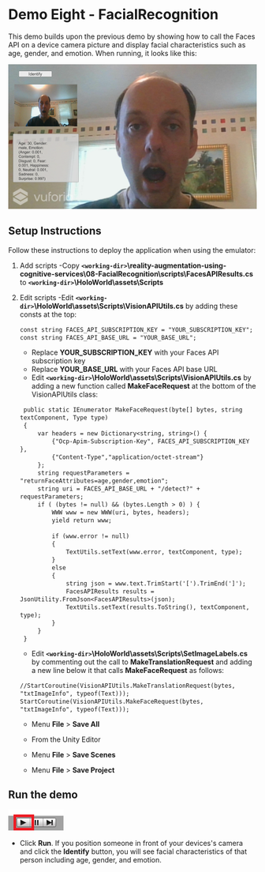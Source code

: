 # Demo Eight - FacialRecognition

This demo builds upon the previous demo by showing how to call the Faces API on a device camera picture and display facial characteristics such as age, gender, and emotion. When running, it looks like this:

![demo-seven](setup/demo8-running-resized-66.png)

## Setup Instructions

Follow these instructions to deploy the application when using the emulator:

1. Add scripts
   -Copy **`<working-dir>`\reality-augmentation-using-cognitive-services\08-FacialRecognition\scripts\FacesAPIResults.cs** to **`<working-dir>`\HoloWorld\assets\Scripts**

1. Edit scripts
   -Edit **`<working-dir>`\HoloWorld\assets\Scripts\VisionAPIUtils.cs** by adding these consts at the top:
   ```
   const string FACES_API_SUBSCRIPTION_KEY = "YOUR_SUBSCRIPTION_KEY";
   const string FACES_API_BASE_URL = "YOUR_BASE_URL";
   ```
   - Replace **YOUR_SUBSCRIPTION_KEY** with your Faces API subscription key
   - Replace **YOUR_BASE_URL** with your Faces API base URL
   - Edit **`<working-dir>`\HoloWorld\assets\Scripts\VisionAPIUtils.cs** by adding a new function called **MakeFaceRequest** at the bottom of the VisionAPIUtils class:
   ```
    public static IEnumerator MakeFaceRequest(byte[] bytes, string textComponent, Type type)
    {
        var headers = new Dictionary<string, string>() {
            {"Ocp-Apim-Subscription-Key", FACES_API_SUBSCRIPTION_KEY },
            {"Content-Type","application/octet-stream"}
        };
        string requestParameters = "returnFaceAttributes=age,gender,emotion";
        string uri = FACES_API_BASE_URL + "/detect?" + requestParameters;
		if ( (bytes != null) && (bytes.Length > 0) ) {
			WWW www = new WWW(uri, bytes, headers);
			yield return www;

			if (www.error != null)
			{
				TextUtils.setText(www.error, textComponent, type);
			}
			else
			{
				string json = www.text.TrimStart('[').TrimEnd(']');
				FacesAPIResults results = JsonUtility.FromJson<FacesAPIResults>(json);
				TextUtils.setText(results.ToString(), textComponent, type);
			}
		}
    }
   ```
   - Edit **`<working-dir>`\HoloWorld\assets\Scripts\SetImageLabels.cs** by commenting out the call to **MakeTranslationRequest** and adding a new line below it that calls **MakeFaceRequest** as follows:
   ```
   //StartCoroutine(VisionAPIUtils.MakeTranslationRequest(bytes, "txtImageInfo", typeof(Text)));
   StartCoroutine(VisionAPIUtils.MakeFaceRequest(bytes, "txtImageInfo", typeof(Text)));
   ```
   - Menu **File** > **Save All**

   - From the Unity Editor
   - Menu **File** > **Save Scenes**
   - Menu **File** > **Save Project**

## Run the demo

  ![play](setup/play-labelled-resized-66.png)

  - Click **Run**. If you position someone in front of your devices's camera and click the **Identify** button, you will see facial characteristics of that person including age, gender, and emotion.
